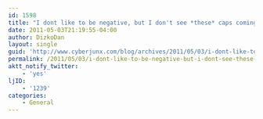 ```yaml
---
id: 1598
title: "I dont like to be negative, but I don't see *these* caps coming back from 3 down.'"
date: 2011-05-03T21:19:55-04:00
author: DizkoDan
layout: single
guid: 'http://www.cyberjunx.com/blog/archives/2011/05/03/i-dont-like-to-be-negative-but-i-dont-see-these-caps-coming-back-from-3-down/'
permalink: /2011/05/03/i-dont-like-to-be-negative-but-i-dont-see-these-caps-coming-back-from-3-down/
aktt_notify_twitter:
    - 'yes'
ljID:
    - '1239'
categories:
    - General
---
```


<div class="posterous_autopost"></div>